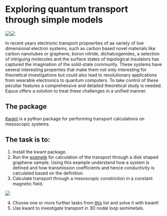 # Exploring quantum transport through simple models 

![](https://kwant-project.org/kwant_logo.png)![](https://kwant-project.org/kwant-workflow.svgz)


In recent years electronic transport propoerties of aa variety of low dimensional electron systems, such as carbon based novel materials like carbon nanotubes or graphene, boron nitride, dichalcogenides, a selection of intriguing molecules and the surface states of topological insulators has captured the imagination of the solid-state community. These systems have several interesting properties that make them not only interesting for theoretical investigations but could also lead to revolutionary applications from wearable electronics to quantum computers. To take control of these peculiar features a comprehensive and detailed theoretical study is needed. Equus offers a solution to treat these challenges in a unified manner.


## The package

[Kwant](http://eqt.elte.hu/EQuUs/html/)  is a python package for performing transport calculations on mesoscopic systems.

## The task is to:

1. Install the kwant package.
2. Run the [example](https://kwant-project.org/doc/1/tutorial/graphene) for calculation of the transport through a disk shaped graphene sample. Using this example understand how a system is defined and how transmission coefficients and hence conductivity is calculated based on the definition. 
3. Calculate transport through a mesoscopic constriction in a constant magnetic field. 

  ![](http://oroszl.web.elte.hu/mezo/constrictBfield.png)
  
  
4. Choose one or more further tasks from [this](http://oroszl.web.elte.hu/mezo/Tasks.html) list and solve it with kwant!
5. Use kwant to investigate transport in 3D nodal loop semimetals.
